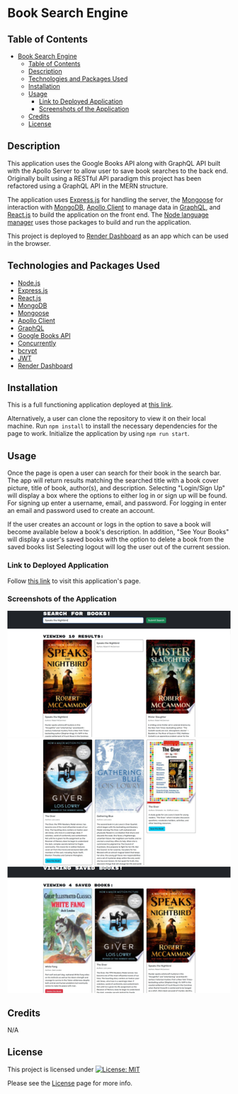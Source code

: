 # Book Search Engine

## Table of Contents

- [Book Search Engine](#book-search-engine)
  - [Table of Contents](#table-of-contents)
  - [Description](#description)
  - [Technologies and Packages Used](#technologies-and-packages-used)
  - [Installation](#installation)
  - [Usage](#usage)
    - [Link to Deployed Application](#link-to-deployed-application)
    - [Screenshots of the Application](#screenshots-of-the-application)
  - [Credits](#credits)
  - [License](#license)

## Description

This application uses the Google Books API along with GraphQL API built with the Apollo Server to allow user to save book searches to the back end. Originally built using a RESTful API paradigm this project has been refactored using a GraphQL API in the MERN structure.

The application uses [Express.js](https://expressjs.com/) for handling the server, the [Mongoose](https://mongoosejs.com/) for interaction with [MongoDB](https://www.mongodb.com/docs/atlas/), [Apollo Client](https://www.apollographql.com/docs/react/) to manage data in [GraphQL](https://graphql.org/), and [React.js](https://react.dev/) to build the application on the front end. The [Node language manager](https://expressjs.com/) uses those packages to build and run the application.

This project is deployed to [Render Dashboard](https://dashboard.render.com/) as an app which can be used in the browser.

## Technologies and Packages Used

- [Node.js](https://nodejs.org/en)
- [Express.js](https://expressjs.com/)
- [React.js](https://react.dev/)
- [MongoDB](https://www.mongodb.com/docs/atlas/)
- [Mongoose](https://mongoosejs.com/)
- [Apollo Client](https://www.apollographql.com/docs/react/)
- [GraphQL](https://graphql.org/)
- [Google Books API](https://developers.google.com/books/docs/overview)
- [Concurrently](https://www.npmjs.com/package/concurrently)
- [bcrypt](https://www.npmjs.com/package/bcrypt)
- [JWT](https://jwt.io/introduction)
- [Render Dashboard](https://dashboard.render.com/)
  
## Installation

This is a full functioning application deployed at [this link](https://book-search-engine-c3e9.onrender.com/).

Alternatively, a user can clone the repository to view it on their local machine. Run `npm install` to install the necessary dependencies for the page to work. Initialize the application by using `npm run start`.

## Usage

Once the page is open a user can search for their book in the search bar. The app will return results matching the searched title with a book cover picture, title of book, author(s), and description. Selecting "Login/Sign Up" will display a box where the options to either log in or sign up will be found. For signing up enter a username, email, and password. For logging in enter an email and password used to create an account.

If the user creates an account or logs in the option to save a book will become available below a book's description. In addition, "See Your Books" will display a user's saved books with the option to delete a book from the saved books list Selecting logout will log the user out of the current session.

### Link to Deployed Application

Follow [this link](https://book-search-engine-c3e9.onrender.com/) to visit this application's page.

### Screenshots of the Application

![Book Search Logged Out](/client/src/assets/images/book-search-screen1.jpg)
![Book Search Logged In](/client/src/assets/images/book-search-screen2.jpg)
![Saved Books](/client/src/assets/images/book-search-screen3.jpg)

## Credits

N/A
  
## License

This project is licensed under [![License: MIT](https://img.shields.io/badge/License-MIT-yellow.svg)](https://opensource.org/licenses/MIT)

Please see the [License](https://opensource.org/licenses/MIT) page for more info.
